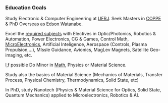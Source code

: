 
### Education Goals

Study Electronic & Computer Engineering at [UFRJ](https://www.topuniversities.com/universities/universidade-federal-do-rio-de-janeiro#sub). Seek Masters in [COPPE](http://www.pee.ufrj.br/index.php/pt/) & PhD Overseas as [Edson Watanabe](http://www.coe.ufrj.br/~watanabe/).

Excel the [required subjects](https://www.del.ufrj.br/atividades/graduacao/eletronica-e-computacao/fluxograma-de-disciplinas) with Electives in Optic/Photonics, Robotics & Automation, Power Electronics, CG & Games, Control Math, [MicroElectronics](https://www.rit.edu/programs/microelectronic-engineering-bs), Artificial Inteligence, Aerospace (Controls, Plasma Propulsion,...), MIssle Guidance, Avionics, MagLev Magnets, Satellite Geo-imaging, etc.

I,f possible Do Minor in [Math](http://www.im.ufrj.br/bacharelado/duplo-diploma/resumo-acordo.htm), Physics or Material Science.

Study also the basics of Material Science (Mechanics of Materials, Transfer Process, Physical Chemistry, Thermodynamics, Solid State, etc)


In PhD, study Nanotech (Physics & Material Science for Optics, Solid State, Quantum Mechanics) applied to Microelectronics, Robotics & AI.
